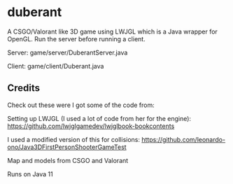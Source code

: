 # duberant
A CSGO/Valorant like 3D game using LWJGL which is a Java wrapper for OpenGL. Run the server before running a client.

Server: game/server/DuberantServer.java

Client: game/client/Duberant.java

## Credits
Check out these were I got some of the code from:

Setting up LWJGL (I used a lot of code from her for the engine): https://github.com/lwjglgamedev/lwjglbook-bookcontents

I used a modified version of this for collisions: https://github.com/leonardo-ono/Java3DFirstPersonShooterGameTest

Map and models from CSGO and Valorant


Runs on Java 11
